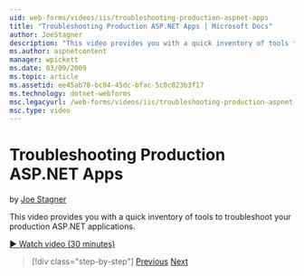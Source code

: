 ```yaml
---
uid: web-forms/videos/iis/troubleshooting-production-aspnet-apps
title: "Troubleshooting Production ASP.NET Apps | Microsoft Docs"
author: JoeStagner
description: "This video provides you with a quick inventory of tools to troubleshoot your production ASP.NET applications."
ms.author: aspnetcontent
manager: wpickett
ms.date: 03/09/2009
ms.topic: article
ms.assetid: ee45ab78-bc04-45dc-bfac-5c0c023b3f17
ms.technology: dotnet-webforms
msc.legacyurl: /web-forms/videos/iis/troubleshooting-production-aspnet-apps
msc.type: video
---
```

Troubleshooting Production ASP.NET Apps
====================
by [Joe Stagner](https://github.com/JoeStagner)

This video provides you with a quick inventory of tools to troubleshoot your production ASP.NET applications.

[&#9654; Watch video (30 minutes)](https://channel9.msdn.com/Blogs/ASP-NET-Site-Videos/troubleshooting-production-aspnet-apps)

> [!div class="step-by-step"]
> [Previous](feature-specific-delegated-management.md)
> [Next](creating-a-site-with-iis7-manager.md)
